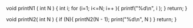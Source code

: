 void printN1 ( int N )
{ int i;
  for (i=1; i<=N; i++ ){
	 printf("%d\n", i );
 }
return;
}

void printN2( int N )
{
	if (N){
		printN2(N - 1);
		print("%d\n", N )
	}
	return;
}
